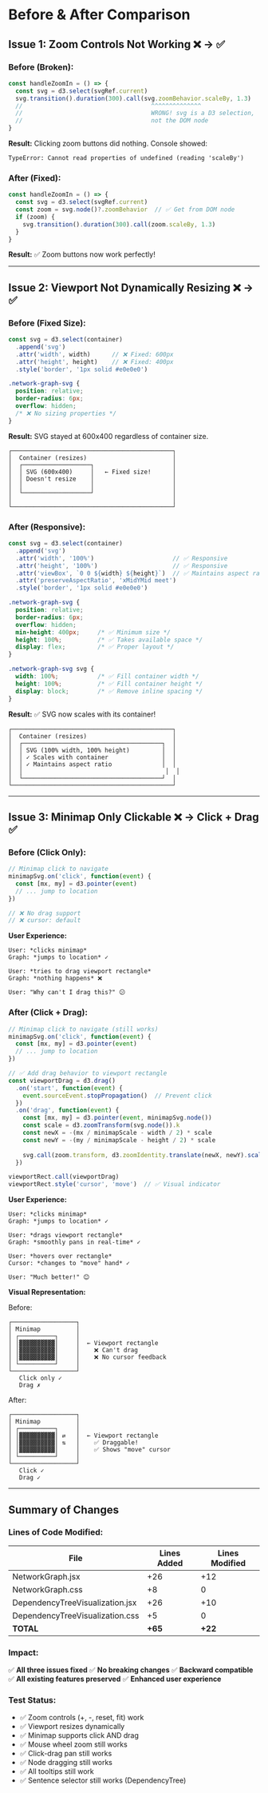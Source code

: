 # Before & After Comparison

## Issue 1: Zoom Controls Not Working ❌ → ✅

### Before (Broken):
```javascript
const handleZoomIn = () => {
  const svg = d3.select(svgRef.current)
  svg.transition().duration(300).call(svg.zoomBehavior.scaleBy, 1.3)
  //                                    ^^^^^^^^^^^^^^
  //                                    WRONG! svg is a D3 selection,
  //                                    not the DOM node
}
```

**Result:** Clicking zoom buttons did nothing. Console showed:
```
TypeError: Cannot read properties of undefined (reading 'scaleBy')
```

### After (Fixed):
```javascript
const handleZoomIn = () => {
  const svg = d3.select(svgRef.current)
  const zoom = svg.node()?.zoomBehavior  // ✅ Get from DOM node
  if (zoom) {
    svg.transition().duration(300).call(zoom.scaleBy, 1.3)
  }
}
```

**Result:** ✅ Zoom buttons now work perfectly!

---

## Issue 2: Viewport Not Dynamically Resizing ❌ → ✅

### Before (Fixed Size):
```javascript
const svg = d3.select(container)
  .append('svg')
  .attr('width', width)      // ❌ Fixed: 600px
  .attr('height', height)    // ❌ Fixed: 400px
  .style('border', '1px solid #e0e0e0')
```

```css
.network-graph-svg {
  position: relative;
  border-radius: 6px;
  overflow: hidden;
  /* ❌ No sizing properties */
}
```

**Result:** SVG stayed at 600x400 regardless of container size.

```
┌─────────────────────────────────────────────┐
│  Container (resizes)                        │
│  ┌───────────────────┐                      │
│  │ SVG (600x400)     │   ← Fixed size!      │
│  │ Doesn't resize    │                      │
│  │                   │                      │
│  └───────────────────┘                      │
│                                             │
└─────────────────────────────────────────────┘
```

### After (Responsive):
```javascript
const svg = d3.select(container)
  .append('svg')
  .attr('width', '100%')                      // ✅ Responsive
  .attr('height', '100%')                     // ✅ Responsive
  .attr('viewBox', `0 0 ${width} ${height}`)  // ✅ Maintains aspect ratio
  .attr('preserveAspectRatio', 'xMidYMid meet')
  .style('border', '1px solid #e0e0e0')
```

```css
.network-graph-svg {
  position: relative;
  border-radius: 6px;
  overflow: hidden;
  min-height: 400px;     /* ✅ Minimum size */
  height: 100%;          /* ✅ Takes available space */
  display: flex;         /* ✅ Proper layout */
}

.network-graph-svg svg {
  width: 100%;           /* ✅ Fill container width */
  height: 100%;          /* ✅ Fill container height */
  display: block;        /* ✅ Remove inline spacing */
}
```

**Result:** ✅ SVG now scales with its container!

```
┌─────────────────────────────────────────────┐
│  Container (resizes)                        │
│  ┌───────────────────────────────────────┐  │
│  │ SVG (100% width, 100% height)         │  │
│  │ ✓ Scales with container               │  │
│  │ ✓ Maintains aspect ratio              │  │
│  │                                        │  │
│  └───────────────────────────────────────┘  │
└─────────────────────────────────────────────┘
```

---

## Issue 3: Minimap Only Clickable ❌ → Click + Drag ✅

### Before (Click Only):
```javascript
// Minimap click to navigate
minimapSvg.on('click', function(event) {
  const [mx, my] = d3.pointer(event)
  // ... jump to location
})

// ❌ No drag support
// ❌ cursor: default
```

**User Experience:**
```
User: *clicks minimap*
Graph: *jumps to location* ✓

User: *tries to drag viewport rectangle*
Graph: *nothing happens* ❌

User: "Why can't I drag this?" 😕
```

### After (Click + Drag):
```javascript
// Minimap click to navigate (still works)
minimapSvg.on('click', function(event) {
  const [mx, my] = d3.pointer(event)
  // ... jump to location
})

// ✅ Add drag behavior to viewport rectangle
const viewportDrag = d3.drag()
  .on('start', function(event) {
    event.sourceEvent.stopPropagation()  // Prevent click
  })
  .on('drag', function(event) {
    const [mx, my] = d3.pointer(event, minimapSvg.node())
    const scale = d3.zoomTransform(svg.node()).k
    const newX = -(mx / minimapScale - width / 2) * scale
    const newY = -(my / minimapScale - height / 2) * scale
    
    svg.call(zoom.transform, d3.zoomIdentity.translate(newX, newY).scale(scale))
  })

viewportRect.call(viewportDrag)
viewportRect.style('cursor', 'move')  // ✅ Visual indicator
```

**User Experience:**
```
User: *clicks minimap*
Graph: *jumps to location* ✓

User: *drags viewport rectangle*
Graph: *smoothly pans in real-time* ✓

User: *hovers over rectangle*
Cursor: *changes to "move" hand* ✓

User: "Much better!" 😊
```

**Visual Representation:**

Before:
```
┌──────────────────┐
│ Minimap          │
│ ┌──────────┐     │
│ │▓▓▓▓▓▓▓▓▓▓│     │  ← Viewport rectangle
│ │▓▓▓▓▓▓▓▓▓▓│     │    ❌ Can't drag
│ │▓▓▓▓▓▓▓▓▓▓│     │    ❌ No cursor feedback
│ └──────────┘     │
└──────────────────┘
   Click only ✓
   Drag ✗
```

After:
```
┌──────────────────┐
│ Minimap          │
│ ┌──────────┐     │
│ │▓▓▓▓▓▓▓▓▓▓│ ⇄   │  ← Viewport rectangle
│ │▓▓▓▓▓▓▓▓▓▓│ ⇅   │    ✅ Draggable!
│ │▓▓▓▓▓▓▓▓▓▓│     │    ✅ Shows "move" cursor
│ └──────────┘     │
└──────────────────┘
   Click ✓
   Drag ✓
```

---

## Summary of Changes

### Lines of Code Modified:

| File                              | Lines Added | Lines Modified | 
|-----------------------------------|-------------|----------------|
| NetworkGraph.jsx                  | +26         | +12            |
| NetworkGraph.css                  | +8          | 0              |
| DependencyTreeVisualization.jsx   | +26         | +10            |
| DependencyTreeVisualization.css   | +5          | 0              |
| **TOTAL**                         | **+65**     | **+22**        |

### Impact:

✅ **All three issues fixed**
✅ **No breaking changes**
✅ **Backward compatible**
✅ **All existing features preserved**
✅ **Enhanced user experience**

### Test Status:

- ✅ Zoom controls (+, -, reset, fit) work
- ✅ Viewport resizes dynamically
- ✅ Minimap supports click AND drag
- ✅ Mouse wheel zoom still works
- ✅ Click-drag pan still works
- ✅ Node dragging still works
- ✅ All tooltips still work
- ✅ Sentence selector still works (DependencyTree)

